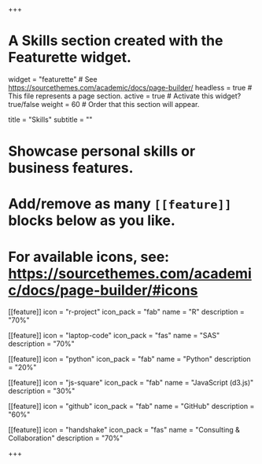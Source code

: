 +++
# A Skills section created with the Featurette widget.
widget = "featurette"  # See https://sourcethemes.com/academic/docs/page-builder/
headless = true  # This file represents a page section.
active = true  # Activate this widget? true/false
weight = 60  # Order that this section will appear.

title = "Skills"
subtitle = ""

# Showcase personal skills or business features.
# 
# Add/remove as many `[[feature]]` blocks below as you like.
# 
# For available icons, see: https://sourcethemes.com/academic/docs/page-builder/#icons

[[feature]]
  icon = "r-project"
  icon_pack = "fab"
  name = "R"
  description = "70%"

[[feature]]
  icon = "laptop-code"
  icon_pack = "fas"
  name = "SAS"
  description = "70%"  

[[feature]]
  icon = "python"
  icon_pack = "fab"
  name = "Python"
  description = "20%" 
  
[[feature]]
  icon = "js-square"
  icon_pack = "fab"
  name = "JavaScript (d3.js)"
  description = "30%"
  
[[feature]]
  icon = "github"
  icon_pack = "fab"
  name = "GitHub"
  description = "60%"
  
[[feature]]
  icon = "handshake"
  icon_pack = "fas"
  name = "Consulting & Collaboration"
  description = "70%"

+++
